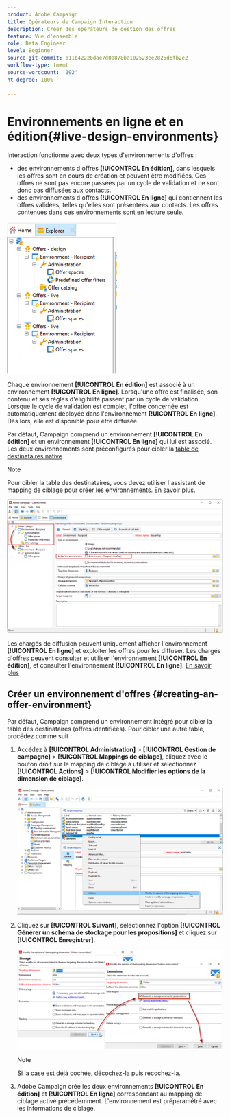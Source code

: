 ```yaml
---
product: Adobe Campaign
title: Opérateurs de Campaign Interaction
description: Créer des opérateurs de gestion des offres
feature: Vue d'ensemble
role: Data Engineer
level: Beginner
source-git-commit: b11b42220dae7d0a878ba102523ee2825d6fb2e2
workflow-type: tm+mt
source-wordcount: '292'
ht-degree: 100%

---
```


# Environnements en ligne et en édition{#live-design-environments}

Interaction fonctionne avec deux types d&#39;environnements d&#39;offres :

* des environnements d&#39;offres **[!UICONTROL En édition]**, dans lesquels les offres sont en cours de création et peuvent être modifiées. Ces offres ne sont pas encore passées par un cycle de validation et ne sont donc pas diffusées aux contacts.
* des environnements d&#39;offres **[!UICONTROL En ligne]** qui contiennent les offres validées, telles qu&#39;elles sont présentées aux contacts. Les offres contenues dans ces environnements sont en lecture seule.

![](assets/offer_environments_overview_001.png)

Chaque environnement **[!UICONTROL En édition]** est associé à un environnement **[!UICONTROL En ligne]**. Lorsqu&#39;une offre est finalisée, son contenu et ses règles d&#39;éligibilité passent par un cycle de validation. Lorsque le cycle de validation est complet, l&#39;offre concernée est automatiquement déployée dans l&#39;environnement **[!UICONTROL En ligne]**. Dès lors, elle est disponible pour être diffusée.

Par défaut, Campaign comprend un environnement **[!UICONTROL En édition]** et un environnement **[!UICONTROL En ligne]** qui lui est associé. Les deux environnements sont préconfigurés pour cibler la [table de destinataires native](../dev/datamodel.md#ootb-profiles).

>[!NOTE]
>
>Pour cibler la table des destinataires, vous devez utiliser l&#39;assistant de mapping de ciblage pour créer les environnements. [En savoir plus](#creating-an-offer-environment).

![](assets/offer_environments_overview_002.png)

Les chargés de diffusion peuvent uniquement afficher l&#39;environnement **[!UICONTROL En ligne]** et exploiter les offres pour les diffuser. Les chargés d&#39;offres peuvent consulter et utiliser l&#39;environnement **[!UICONTROL En édition]**, et consulter l&#39;environnement **[!UICONTROL En ligne]**. [En savoir plus](interaction-operators.md)

## Créer un environnement d&#39;offres {#creating-an-offer-environment}

Par défaut, Campaign comprend un environnement intégré pour cibler la table des destinataires (offres identifiées). Pour cibler une autre table, procédez comme suit :

1. Accédez à **[!UICONTROL Administration]** > **[!UICONTROL Gestion de campagne]** > **[!UICONTROL Mappings de ciblage]**, cliquez avec le bouton droit sur le mapping de ciblage à utiliser et sélectionnez **[!UICONTROL Actions]** > **[!UICONTROL Modifier les options de la dimension de ciblage]**.

   ![](assets/offer_env_anonymous_001.png)

1. Cliquez sur **[!UICONTROL Suivant]**, sélectionnez l&#39;option **[!UICONTROL Générer un schéma de stockage pour les propositions]** et cliquez sur **[!UICONTROL Enregistrer]**.

   ![](assets/offer_env_anonymous_002.png)

   >[!NOTE]
   >
   >Si la case est déjà cochée, décochez-la puis recochez-la.

1. Adobe Campaign crée les deux environnements **[!UICONTROL En édition]** et **[!UICONTROL En ligne]** correspondant au mapping de ciblage activé précédemment. L&#39;environnement est préparamétré avec les informations de ciblage.
